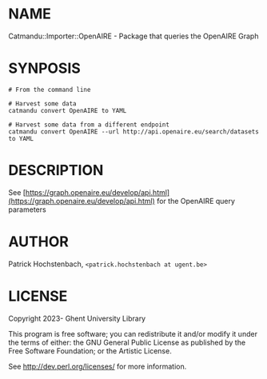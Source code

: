 # NAME

Catmandu::Importer::OpenAIRE - Package that queries the OpenAIRE Graph

# SYNPOSIS

    # From the command line

    # Harvest some data
    catmandu convert OpenAIRE to YAML

    # Harvest some data from a different endpoint
    catmandu convert OpenAIRE --url http://api.openaire.eu/search/datasets to YAML

# DESCRIPTION

See [https://graph.openaire.eu/develop/api.html](https://graph.openaire.eu/develop/api.html) for the OpenAIRE query parameters

# AUTHOR

Patrick Hochstenbach, `<patrick.hochstenbach at ugent.be>`

# LICENSE

Copyright 2023- Ghent University Library

This program is free software; you can redistribute it and/or modify it
under the terms of either: the GNU General Public License as published
by the Free Software Foundation; or the Artistic License.

See http://dev.perl.org/licenses/ for more information.
